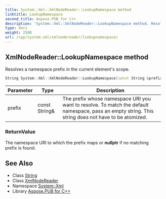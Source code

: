 ```yaml
---
title: System::Xml::XmlNodeReader::LookupNamespace method
linktitle: LookupNamespace
second_title: Aspose.PUB for C++
description: 'System::Xml::XmlNodeReader::LookupNamespace method. Resolves a namespace prefix in the current element''s scope in C++.'
type: docs
weight: 2500
url: /cpp/system.xml/xmlnodereader/lookupnamespace/
---
```

## XmlNodeReader::LookupNamespace method


Resolves a namespace prefix in the current element's scope.

```cpp
String System::Xml::XmlNodeReader::LookupNamespace(const String &prefix) override
```


| Parameter | Type | Description |
| --- | --- | --- |
| prefix | const String\& | The prefix whose namespace URI you want to resolve. To match the default namespace, pass an empty string. This string does not have to be atomized. |

### ReturnValue

The namespace URI to which the prefix maps or **nullptr** if no matching prefix is found.

## See Also

* Class [String](../../../system/string/)
* Class [XmlNodeReader](../)
* Namespace [System::Xml](../../)
* Library [Aspose.PUB for C++](../../../)
